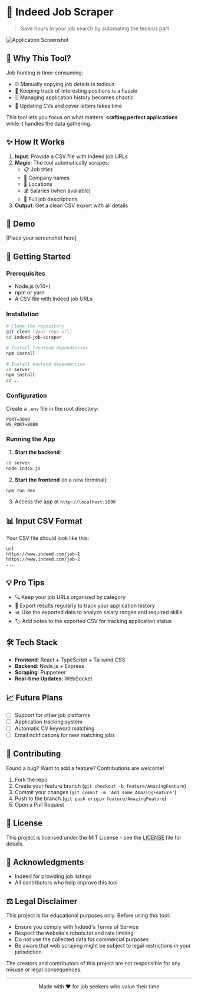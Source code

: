 # 🚀 Indeed Job Scraper

> Save hours in your job search by automating the tedious part

![Application Screenshot](.github/screenshot.png)

## 🎯 Why This Tool?

Job hunting is time-consuming:
- ⏰ Manually copying job details is tedious
- 📝 Keeping track of interesting positions is a hassle
- 🗄️ Managing application history becomes chaotic
- 💼 Updating CVs and cover letters takes time

This tool lets you focus on what matters: **crafting perfect applications** while it handles the data gathering.

## ✨ How It Works

1. **Input**: Provide a CSV file with Indeed job URLs
2. **Magic**: The tool automatically scrapes:
   - 📋 Job titles
   - 🏢 Company names
   - 📍 Locations
   - 💰 Salaries (when available)
   - 📝 Full job descriptions
3. **Output**: Get a clean CSV export with all details

## 🎥 Demo

[Place your screenshot here]

## 🚀 Getting Started

### Prerequisites

- Node.js (v14+)
- npm or yarn
- A CSV file with Indeed job URLs

### Installation

```bash
# Clone the repository
git clone [your-repo-url]
cd indeed-job-scraper

# Install frontend dependencies
npm install

# Install backend dependencies
cd server
npm install
cd ..
```

### Configuration

Create a `.env` file in the root directory:
```env
PORT=3000
WS_PORT=8080
```

### Running the App

1. **Start the backend**:
```bash
cd server
node index.js
```

2. **Start the frontend** (in a new terminal):
```bash
npm run dev
```

3. Access the app at `http://localhost:3000`

## 📊 Input CSV Format

Your CSV file should look like this:
```csv
url
https://www.indeed.com/job-1
https://www.indeed.com/job-2
...
```

## 💡 Pro Tips

- 🔍 Keep your job URLs organized by category
- 📅 Export results regularly to track your application history
- 📊 Use the exported data to analyze salary ranges and required skills
- 🏷️ Add notes to the exported CSV for tracking application status

## 🛠️ Tech Stack

- **Frontend**: React + TypeScript + Tailwind CSS
- **Backend**: Node.js + Express
- **Scraping**: Puppeteer
- **Real-time Updates**: WebSocket

## 📈 Future Plans

- [ ] Support for other job platforms
- [ ] Application tracking system
- [ ] Automatic CV keyword matching
- [ ] Email notifications for new matching jobs

## 🤝 Contributing

Found a bug? Want to add a feature? Contributions are welcome!

1. Fork the repo
2. Create your feature branch (`git checkout -b feature/AmazingFeature`)
3. Commit your changes (`git commit -m 'Add some AmazingFeature'`)
4. Push to the branch (`git push origin feature/AmazingFeature`)
5. Open a Pull Request

## 📝 License

This project is licensed under the MIT License - see the [LICENSE](LICENSE) file for details.

## 🙏 Acknowledgments

- Indeed for providing job listings
- All contributors who help improve this tool

## ⚖️ Legal Disclaimer

This project is for educational purposes only. Before using this tool:
- Ensure you comply with Indeed's Terms of Service
- Respect the website's robots.txt and rate limiting
- Do not use the collected data for commercial purposes
- Be aware that web scraping might be subject to legal restrictions in your jurisdiction

The creators and contributors of this project are not responsible for any misuse or legal consequences.

---

<p align="center">
Made with ❤️ for job seekers who value their time
</p>
